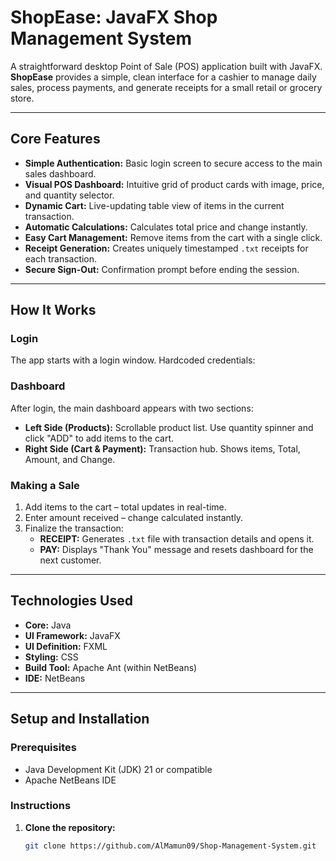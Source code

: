 # ShopEase: JavaFX Shop Management System

A straightforward desktop Point of Sale (POS) application built with JavaFX. **ShopEase** provides a simple, clean interface for a cashier to manage daily sales, process payments, and generate receipts for a small retail or grocery store.


---

## Core Features

- **Simple Authentication:** Basic login screen to secure access to the main sales dashboard.  
- **Visual POS Dashboard:** Intuitive grid of product cards with image, price, and quantity selector.  
- **Dynamic Cart:** Live-updating table view of items in the current transaction.  
- **Automatic Calculations:** Calculates total price and change instantly.  
- **Easy Cart Management:** Remove items from the cart with a single click.  
- **Receipt Generation:** Creates uniquely timestamped `.txt` receipts for each transaction.  
- **Secure Sign-Out:** Confirmation prompt before ending the session.

---

## How It Works

### Login
The app starts with a login window. Hardcoded credentials:


### Dashboard
After login, the main dashboard appears with two sections:

- **Left Side (Products):** Scrollable product list. Use quantity spinner and click "ADD" to add items to the cart.  
- **Right Side (Cart & Payment):** Transaction hub. Shows items, Total, Amount, and Change.

### Making a Sale
1. Add items to the cart – total updates in real-time.  
2. Enter amount received – change calculated instantly.  
3. Finalize the transaction:  
   - **RECEIPT:** Generates `.txt` file with transaction details and opens it.  
   - **PAY:** Displays "Thank You" message and resets dashboard for the next customer.

---

## Technologies Used

- **Core:** Java  
- **UI Framework:** JavaFX  
- **UI Definition:** FXML  
- **Styling:** CSS  
- **Build Tool:** Apache Ant (within NetBeans)  
- **IDE:** NetBeans  

---

## Setup and Installation

### Prerequisites
- Java Development Kit (JDK) 21 or compatible  
- Apache NetBeans IDE  

### Instructions
1. **Clone the repository:**
   ```bash
   git clone https://github.com/AlMamun09/Shop-Management-System.git
